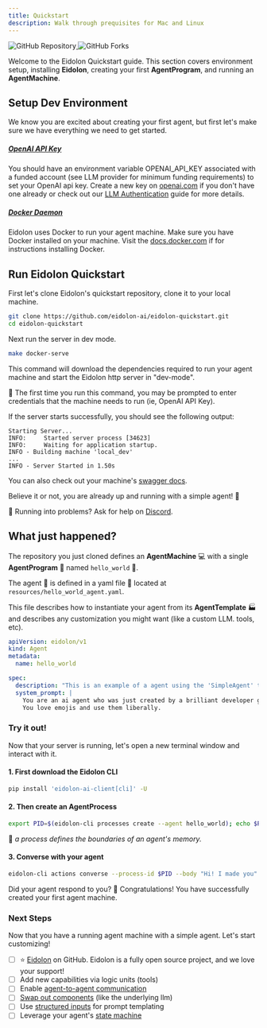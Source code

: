 ```yaml
---
title: Quickstart
description: Walk through prequisites for Mac and Linux
---
```


<div>
  <a href="https://github.com/eidolon-ai/eidolon-quickstart">
    <img style="display: inline-block;" alt="GitHub Repository" src="https://img.shields.io/badge/eidolon-Quickstart-blue?style=flat&logo=github">
  </a>
  <a href="https://github.com/eidolon-ai/eidolon-quickstart/fork">
    <img style="display: inline-block;" alt="GitHub Forks" src="https://img.shields.io/badge/fork-grey?style=flat&logo=forgejo&logoColor=white">
  </a>
</div>

Welcome to the Eidolon Quickstart guide. This section covers environment setup, installing **Eidolon**, creating your first **AgentProgram**, and running an **AgentMachine**.

## Setup Dev Environment

We know you are excited about creating your first agent, but first let's make sure we have everything we need to get started.

##### [OpenAI API Key](https://platform.openai.com/account/api-keys "Create an OpenAI key") 
You should have an environment variable OPENAI_API_KEY associated with a funded account (see LLM provider for minimum
funding requirements) to set your OpenAI api key.
Create a new key on [openai.com](https://platform.openai.com/api-keys) if you don't have one already or check out our 
[LLM Authentication](/docs/howto/llm_authentication) guide for more details.

##### [Docker Daemon](https://docs.docker.com/get-docker/ "Install Docker")
Eidolon uses Docker to run your agent machine. Make sure you have Docker installed on your machine.
Visit the [docs.docker.com](https://docs.docker.com/get-docker/) if for instructions installing Docker.


## Run Eidolon Quickstart

First let's clone Eidolon's quickstart repository, clone it to your local machine.

```bash
git clone https://github.com/eidolon-ai/eidolon-quickstart.git
cd eidolon-quickstart
```

Next run the server in dev mode.

```bash
make docker-serve
```

This command will download the dependencies required to run your agent machine and start the Eidolon http server in 
"dev-mode".

🔎 The first time you run this command, you may be prompted to enter credentials that the machine needs to run 
(ie, OpenAI API Key).

If the server starts successfully, you should see the following output:
```
Starting Server...
INFO:     Started server process [34623]
INFO:     Waiting for application startup.
INFO - Building machine 'local_dev'
...
INFO - Server Started in 1.50s
```

You can also check out your machine's [swagger docs](http://localhost:8080/docs#/).

Believe it or not, you are already up and running with a simple agent! 🎉

🚨 Running into problems? Ask for help on [Discord](https://discord.com/invite/6kVQrHpeqG).

## What just happened?

The repository you just cloned defines an **AgentMachine** 💻 with a single **AgentProgram** 🤖 named `hello_world` 👋.

The agent 🤖 is defined in a yaml file 📄 located at `resources/hello_world_agent.yaml`.

This file describes how to instantiate your agent from its **AgentTemplate** 🏭 and describes any customization you might
want (like a custom LLM. tools, etc).

```yaml
apiVersion: eidolon/v1
kind: Agent
metadata:
  name: hello_world

spec:
  description: "This is an example of a agent using the 'SimpleAgent' template."
  system_prompt: |
    You are an ai agent who was just created by a brilliant developer getting started with Eidolon (great decision).
    You love emojis and use them liberally.
```

### Try it out!

Now that your server is running, let's open a new terminal window and interact with it.

#### 1. First download the Eidolon CLI
```bash
pip install 'eidolon-ai-client[cli]' -U
```

#### 2. Then create an AgentProcess
```bash
export PID=$(eidolon-cli processes create --agent hello_world); echo $PID
```
🔬 _a process defines the boundaries of an agent's memory._

#### 3. Converse with your agent
```bash
eidolon-cli actions converse --process-id $PID --body "Hi! I made you"
```

Did your agent respond to you? 🍾 Congratulations! You have successfully created your first agent machine.

### Next Steps
Now that you have a running agent machine with a simple agent. Let's start customizing!

- [ ] ⭐ [Eidolon](https://github.com/eidolon-ai/eidolon) on GitHub. Eidolon is a fully open source project, and we love your support!
- [ ] Add new capabilities via logic units (tools)
- [ ] Enable [agent-to-agent communication](/docs/howto/communication)
- [ ] [Swap out components](/docs/howto/customize_builtins) (like the underlying llm)
- [ ] Use [structured inputs](/docs/components/simple_agent#defining-actions) for prompt templating
- [ ] Leverage your agent's [state machine](/docs/components/simple_agent#defining-actions)
